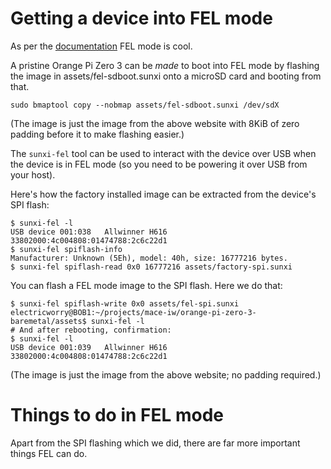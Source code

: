 # Getting a device into FEL mode

As per the [documentation](https://linux-sunxi.org/FEL#Entering_FEL_mode)
FEL mode is cool.

A pristine Orange Pi Zero 3 can be *made* to boot into FEL mode by flashing the
image in assets/fel-sdboot.sunxi onto a microSD card and booting from that.

```
sudo bmaptool copy --nobmap assets/fel-sdboot.sunxi /dev/sdX
```

(The image is just the image from the above website with 8KiB of zero padding
before it to make flashing easier.)

The `sunxi-fel` tool can be used to interact with the device over USB when the
device is in FEL mode (so you need to be powering it over USB from your host).

Here's how the factory installed image can be extracted from the device's SPI
flash:

```
$ sunxi-fel -l
USB device 001:038   Allwinner H616    33802000:4c004808:01474788:2c6c22d1
$ sunxi-fel spiflash-info
Manufacturer: Unknown (5Eh), model: 40h, size: 16777216 bytes.
$ sunxi-fel spiflash-read 0x0 16777216 assets/factory-spi.sunxi
```

You can flash a FEL mode image to the SPI flash. Here we do that:

```
$ sunxi-fel spiflash-write 0x0 assets/fel-spi.sunxi 
electricworry@BOB1:~/projects/mace-iw/orange-pi-zero-3-baremetal/assets$ sunxi-fel -l
# And after rebooting, confirmation:
$ sunxi-fel -l
USB device 001:039   Allwinner H616    33802000:4c004808:01474788:2c6c22d1
```

(The image is just the image from the above website; no padding required.)

# Things to do in FEL mode

Apart from the SPI flashing which we did, there are far more important things
FEL can do.

